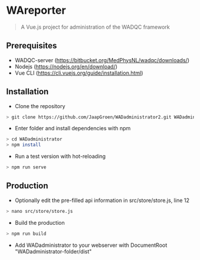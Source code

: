 # WAreporter

> A Vue.js project for administration of the WADQC framework


## Prerequisites
* WADQC-server (https://bitbucket.org/MedPhysNL/wadqc/downloads/)
* Nodejs (https://nodejs.org/en/download/)
* Vue CLI (https://cli.vuejs.org/guide/installation.html)

## Installation
* Clone the repository
``` bash
> git clone https://github.com/JaapGroen/WADadministrator2.git WADadministrator
```
* Enter folder and install dependencies with npm
``` bash
> cd WADadministrator
> npm install
```
* Run a test version with hot-reloading
``` bash
> npm run serve
```

## Production
* Optionally edit the pre-filled api information in src/store/store.js, line 12
``` bash
> nano src/store/store.js
```
* Build the production
``` bash
> npm run build
```
* Add WADadministrator to your webserver with DocumentRoot "WADadministrator-folder/dist"
